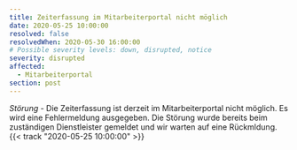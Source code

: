 ```yaml
---
title: Zeiterfassung im Mitarbeiterportal nicht möglich
date: 2020-05-25 10:00:00
resolved: false
resolvedWhen: 2020-05-30 16:00:00
# Possible severity levels: down, disrupted, notice
severity: disrupted
affected:
  - Mitarbeiterportal
section: post
---
```


*Störung* - Die Zeiterfassung ist derzeit im Mitarbeiterportal nicht möglich. Es wird eine Fehlermeldung ausgegeben. Die Störung wurde bereits beim zuständigen Dienstleister gemeldet und wir warten auf eine Rückmldung. {{< track "2020-05-25 10:00:00" >}}
